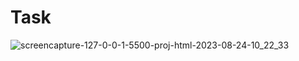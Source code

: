 # Task
![screencapture-127-0-0-1-5500-proj-html-2023-08-24-10_22_33](https://github.com/siddhparapurvang/Task/assets/139098531/36b9a297-0263-4b3c-bc3a-011ac24e2b0c)

